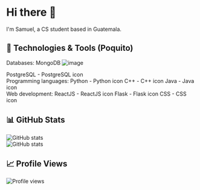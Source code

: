 # Hi there 👋

I'm Samuel, a CS student based in Guatemala. 

## 🔧 Technologies & Tools (Poquito)

Databases:
MongoDB ![image](https://user-images.githubusercontent.com/63200593/226212589-0308150f-85ef-4dd8-b8f8-d438ffd486e1.png)

PostgreSQL - PostgreSQL icon
</br>
Programming languages:
Python - Python icon
C++ - C++ icon
Java - Java icon
</br>
Web development:
ReactJS - ReactJS icon
Flask - Flask icon
CSS - CSS icon

## 📊 GitHub Stats

![GitHub stats](https://github-readme-streak-stats.herokuapp.com/?user=chamale-rac&layout=compact) 
</br>
![GitHub stats](https://github-readme-stats.vercel.app/api/top-langs/?username=chamale-rac&layout=compact)

## 📈 Profile Views 

![Profile views](https://gpvc.arturio.dev/chamale-rac)
